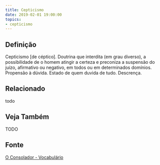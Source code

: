 ```yaml
---
title: Cepticismo
date: 2019-02-01 19:00:00
topics:
- cepticismo
---
```


## Definição
Cepticismo [de céptico]. Doutrina que interdita (em grau diverso), a
possibilidade de o homem atingir a certeza e preconiza a suspensão do juízo,
afirmativo ou negativo, em todos ou em determinados domínios. Propensão à
dúvida. Estado de quem duvida de tudo. Descrença. 

## Relacionado
todo

## Veja Também
TODO

## Fonte
[O Consolador - Vocabulário](http://www.oconsolador.com.br/linkfixo/vocabulario/principal.html)


